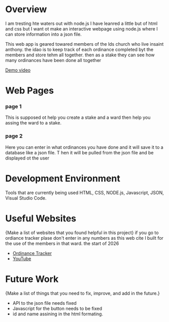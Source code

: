 # Overview


I am tresting hte waters out with node.js I have leanred a little but of html and css but I want ot make an interactive webpage using node.js where 
I can store information into a json file.

This web app is geared towared members of the lds church who live insaint anthony. the idao is to keep track of each ordinance completed byt the members and store tehm 
all together. then as a stake they can see how many ordinances have been done all together


[Demo video]([http://youtube.link.goes.here](https://youtu.be/4VstHh4PPsA))

# Web Pages

### page 1
This is supposed ot help you create a stake and a ward then help you assing the ward to a stake.
### page 2
Here you can enter in what ordinances you have done and it will save it to a database like a json file. T
hen it will be pulled from the json file and be displayed ot the user

# Development Environment
Tools that are currently being used
HTML, CSS, NODE.js, Javascript, JSON, Visual Studio Code.


# Useful Websites

{Make a list of websites that you found helpful in this project}
if you go to ordiance tracker plase don't enter in any numbers as this web cite I built for the use of the members in that ward.
the start of 2026
* [Ordinance Tracker](https://ordinancetracker.com/submit-ordinances/?)
* [YouTube](https://www.youtube.com/)

# Future Work

{Make a list of things that you need to fix, improve, and add in the future.}
* API to the json file needs fixed
* Javascript for the button needs to be fixed
* id and name assining in the html formating.
